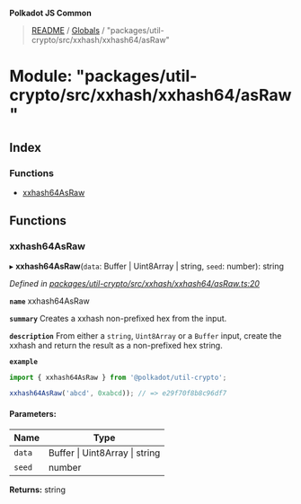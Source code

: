 **Polkadot JS Common**

> [README](../README.md) / [Globals](../globals.md) / "packages/util-crypto/src/xxhash/xxhash64/asRaw"

# Module: "packages/util-crypto/src/xxhash/xxhash64/asRaw"

## Index

### Functions

* [xxhash64AsRaw](_packages_util_crypto_src_xxhash_xxhash64_asraw_.md#xxhash64asraw)

## Functions

### xxhash64AsRaw

▸ **xxhash64AsRaw**(`data`: Buffer \| Uint8Array \| string, `seed`: number): string

*Defined in [packages/util-crypto/src/xxhash/xxhash64/asRaw.ts:20](https://github.com/polkadot-js/common/blob/dd1220ac/packages/util-crypto/src/xxhash/xxhash64/asRaw.ts#L20)*

**`name`** xxhash64AsRaw

**`summary`** Creates a xxhash non-prefixed hex from the input.

**`description`** 
From either a `string`, `Uint8Array` or a `Buffer` input, create the xxhash and return the result as a non-prefixed hex string.

**`example`** 
<BR>

```javascript
import { xxhash64AsRaw } from '@polkadot/util-crypto';

xxhash64AsRaw('abcd', 0xabcd)); // => e29f70f8b8c96df7
```

#### Parameters:

Name | Type |
------ | ------ |
`data` | Buffer \| Uint8Array \| string |
`seed` | number |

**Returns:** string
